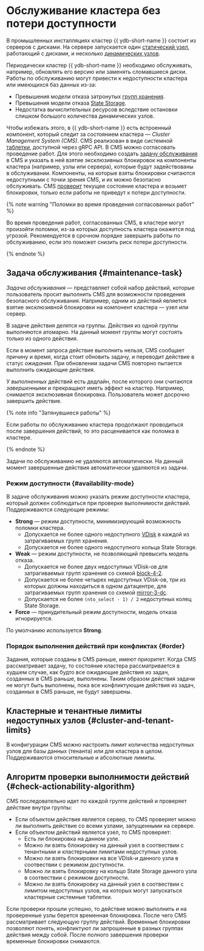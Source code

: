 # Обслуживание кластера без потери доступности

В промышленных инсталляциях кластер {{ ydb-short-name }} состоит из серверов с дисками. На сервере запускается один [статический узел](../cluster/topology.md), работающий с дисками, и несколько [динамических узлов](../cluster/topology.md).

Периодически кластер {{ ydb-short-name }} необходимо обслуживать, например, обновлять его версию или заменять сломавшиеся диски. Работы по обслуживанию могут привести к недоступности кластера или имеющихся баз данных из-за:
- Превышения модели отказа затронутых [групп хранения](../concepts/_includes/databases/storage_groups.md#storage-groups).
- Превышения модели отказа [State Storage](../deploy/configuration/config.md#domains-state).
- Недостатка вычислительных ресурсов вследствие остановки слишком большого количества динамических узлов.

Чтобы избежать этого, в {{ ydb-short-name }} есть встроенный компонент, который следит за состоянием кластера — *Cluster Management System (CMS)*. CMS реализован в виде системной [таблетки](../concepts/cluster/_includes/common_scheme_ydb/tablets.md#tablets), доступной через gRPC API. В CMS можно согласовать проведение работ. Для этого необходимо создать [задачу обслуживания](#maintenance-task) в CMS и указать в ней взятие эксклюзивных блокировок на компоненты кластера (например, узлы или сервера), которые будут задействованы в обслуживании. Компоненты, на которые взяты блокировки считаются недоступными с точки зрения CMS, и их можно безопасно обслуживать. CMS [проверит](#check-actionability-algorithm) текущее состояние кластера и возьмет блокировки, только если работы не приведут к потери доступности.

{% note warning "Поломки во время проведения согласованных работ" %}

Во время проведения работ, согласованных CMS, в кластере могут произойти поломки, из-за которых доступность кластера окажется под угрозой. Рекомендуется в срочном порядке завершить работы по обслуживанию, если это поможет снизить риск потери доступности.

{% endnote %}

## Задача обслуживания {#maintenance-task}

*Задача обслуживания* — представляет собой набор действий, которые пользователь просит выполнить CMS для возможности проведения безопасного обслуживания. Например, одним из действий является взятие эксклюзивной блокировки на компонент кластера — узел или сервер. 

В задаче действия делятся на группы. Действия из одной группы выполняются атомарно. На данный момент группы могут состоять только из одного действия.

Если в момент запроса действие выполнить нельзя, CMS сообщает причину и время, когда стоит обновить задачу, и переводит действие в статус *ожидания*. При обновлении задачи CMS повторно пытается выполнить ожидающие действия.

У *выполненных* действий есть дедлайн, после которого они считаются *завершенными* и прекращают иметь эффект на кластер. Например, снимается эксклюзивная блокировка. Пользователь может досрочно завершить действие.

{% note info "Затянувшиеся работы" %}

Если работы по обслуживанию кластера продолжают проводиться после завершения действий, то это расценивается как поломка в кластере.

{% endnote %}

Задачи по обслуживанию не удаляются автоматически. На данный момент завершенные действия автоматически удаляются из задачи.

### Режим доступности {#availability-mode}

В задаче обслуживания можно указать режим доступности кластера, который должен соблюдаться при проверке выполнимости действий. Поддерживаются следующие режимы:
- **Strong** — режим доступности, минимизирующий возможность поломки кластера.
    - Допускается не более одного недоступного [VDisk](../concepts/cluster/_includes/distributed_storage/distributed_storage_interface.md#storage-groups) в каждой из затрагиваемых групп хранения.
    - Допускается не более одного недоступного кольца State Storage.
- **Weak** — режим доступности, не позволяющий превысить модель отказа.
    - Допускается не более двух недоступных VDisk-ов для затрагиваемых групп хранения со схемой [block-4-2](../administration/production-storage-config.md#reliability).
    - Допускается не более четырех недоступных VDisk-ов, три из которых должны находиться в одном датацентре, для затрагиваемых групп хранения со схемой [mirror-3-dc](../administration/production-storage-config.md#reliability). 
    - Допускается не более `(nto_select - 1) / 2` недоступных колец State Storage.
- **Force** — принудительный режим доступности, модель отказа игнорируется.

По умолчанию используется **Strong**.

### Порядок выполнения действий при конфликтах {#order}

Задания, которые созданы в CMS раньше, имеют приоритет. Когда CMS рассматривает задачу, то состояние кластера рассматривается в худшем случае, как будто все ожидающие действия из задач, созданных в CMS раньше, выполнены. Таким образом действия задачи не могут быть выполнены, пока все конфликтующие действия из задач, созданных в CMS раньше, не будут завершены.

## Кластерные и тенантные лимиты недоступных узлов {#cluster-and-tenant-limits}

В конфигурации CMS можно настроить лимит количества недоступных узлов для базы данных (тенанта) или для кластера в целом. Поддерживаются относительные и абсолютные лимиты.

## Алгоритм проверки выполнимости действий {#check-actionability-algorithm}

CMS последовательно идет по каждой группе действий и проверяет действие внутри группы:
- Если объектом действия является сервер, то CMS проверяет можно ли выполнить действие со всеми узлами, запущенными на сервере. 
- Если объектом действий является узел, то CMS проверяет:
    - Есть ли блокировка на данном узле.
    - Можно ли взять блокировку на данный узел в соотвествии с тенантными и кластерными лимитами недоступных узлов.
    - Можно ли взять блокировки на все VDisk-и данного узла в соотвествии с режимом доступности.
    - Можно ли взять блокировку на кольцо State Storage данного узла в соотвествии с режимом доступности.
    - Можно ли взять блокировку на данный узел в соотвествии с лимитом недоступных узлов, на которых могут запускаться кластерные системные таблетки.
    
Если проверки прошли успешно, то действие можно выполнить и на проверенные узлы берется временная блокировка. После чего CMS рассматривает следующую группу действий. Временные блокировки позволяют понять, конфликтуют ли запрошенные в разных группах действия между собой. После полного завершения проверки временные блокировки снимаются.
